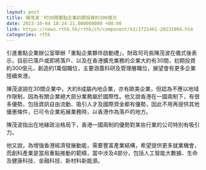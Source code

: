 ```yaml
---
layout: post
title: 陳茂波：約30間重點企業初期投資約300億元
date: 2023-10-04 18:24:21.000000000 +08:00
link: https://news.rthk.hk/rthk/ch/component/k2/1721461-20231004.htm
categories: rthk
---
```


引進重點企業辦公室舉辦「重點企業夥伴啟動禮」，財政司司長陳茂波在儀式後表示，目前已落戶或即將落戶、以及在香港擴充業務的企業大約有30間，初期投資約300億元，創造約1萬個職位，主要涵蓋科研及管理層職位，展望會有更多企業陸續來港。

陳茂波說在30間企業中，大約8成屬內地企業，亦有歐美企業，但認為不應以地域作限制，因為有關企業絕大部分業務屬於國際性。他又說香港在一國兩制下，有很多優勢，包括資訊自由流動、吸引人才及國際資金都有優勢，因此不用再提供其他優惠條件，已可令企業拓展業務時，以香港作為落戶的地方。

陳茂波指出在地緣政治格局下，香港一國兩制的優勢對某些行業的公司特別有吸引力。

他又說，為增強香港經濟發展動能，需要豐富產業結構，希望提供更多就業機會，而創科產業是當局重點推動的範疇，當中涉及4部分，包括人工智能大數據、生命及健康科技、金融科技、新材料新能源。
